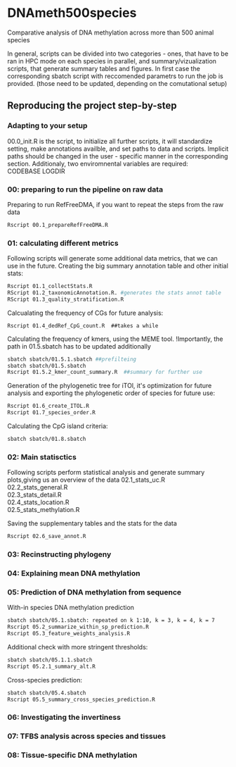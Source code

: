 # DNAmeth500species
Comparative analysis of DNA methylation across more than 500 animal species

In general, scripts can be divided into two categories - ones, that have to be ran in HPC mode on each species in parallel, and summary/vizualization scripts, that generate summary tables and figures. In first case the corresponding sbatch script with reccomended parametrs to run the job is provided. (those need to be updated, depending on the comutational setup)

## Reproducing the project step-by-step
### Adapting to your setup
00.0_init.R is the script, to initialize all further scripts, it will standardize setting, make annotations availble, and set paths to data and scripts. Implicit paths should be changed in the user - specific manner in the corresponding section.
Additionaly, two enviromnental variables are required:  
CODEBASE
LOGDIR
### 00: preparing to run the pipeline on raw data

Preparing to run RefFreeDMA, if you want to repeat the steps from the raw data
```bash
Rscript 00.1_prepareRefFreeDMA.R 
```
### 01: calculating different metrics
Following scripts will generate some additional data metrics, that we can use in the future.
Creating the big summary annotation table and other initial stats:
```bash
Rscript 01.1_collectStats.R
RScript 01.2_taxonomicAnnotation.R. #generates the stats annot table
RScript 01.3_quality_stratification.R
```

Calcualating the frequency of CGs for future analysis:
```
Rscript 01.4_dedRef_CpG_count.R  ##takes a while
```
Calculating the frequency of kmers, using the MEME tool. 
!Importantly, the path in 01.5.sbatch has to be updated additionally
```bash
sbatch sbatch/01.5.1.sbatch ##prefilteing
sbatch sbatch/01.5.sbatch
Rscript 01.5.2_kmer_count_summary.R  ##summary for further use
```

Generation of the phylogenetic tree for iTOl, it's optimization for future analysis and exporting the phylogenetic order of species for future use:
```bash
Rscript 01.6_create_ITOL.R
Rscript 01.7_species_order.R
```

Calculating the CpG island criteria:
```bash
sbatch sbatch/01.8.sbatch 
```

### 02: Main statisctics
Following scripts perform statistical analysis and generate summary plots,giving us an overview of the data
02.1_stats_uc.R  
02.2_stats_general.R  
02.3_stats_detail.R  
02.4_stats_location.R  
02.5_stats_methylation.R  

Saving the supplementary tables and the stats for the data
```bash
Rscript 02.6_save_annot.R
```
### 03: Recinstructing phylogeny
### 04: Explaining mean DNA methylation
### 05: Prediction of DNA methylation from sequence
With-in species DNA methylation prediction
```bash
sbatch sbatch/05.1.sbatch: repeated on k 1:10, k = 3, k = 4, k = 7
Rscript 05.2_summarize_within_sp_prediction.R
Rscript 05.3_feature_weights_analysis.R
```
Additional check with more stringent thresholds:
```bash
sbatch sbatch/05.1.1.sbatch
Rscript 05.2.1_summary_alt.R
```
Cross-species prediction:
```bash
sbatch sbatch/05.4.sbatch
Rscript 05.5_summary_cross_species_prediction.R
```

### 06: Investigating the invertiness
### 07: TFBS analysis across species and tissues
### 08: Tissue-specific DNA methylation

